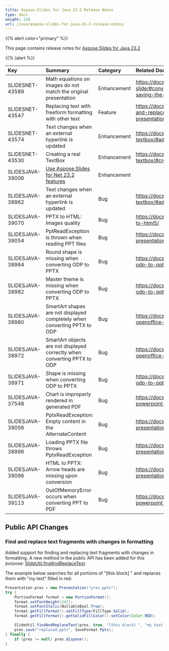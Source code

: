 ```yaml
---
title: Aspose.Slides for Java 23.2 Release Notes
type: docs
weight: 110
url: /java/aspose-slides-for-java-23-2-release-notes/
---
```


{{% alert color="primary" %}} 

This page contains release notes for [Aspose.Slides for Java 23.2](https://releases.aspose.com/java/repo/com/aspose/aspose-slides/23.2/)

{{% /alert %}} 

|**Key**|**Summary**|**Category**|**Related Documentation**|
| :- | :- | :- | :- |
|SLIDESNET-43589|Math equations on images do not match the original presentation|Enhancement|https://docs.aspose.com/slides/net/convert-slide/#converting-slides-to-bitmap-and-saving-the-images-in-png|
|SLIDESNET-43547|Replacing text with freeform formatting with other text|Feature|https://docs.aspose.com/slides/net/find-and-replace-text-without-losing-format-in-presentation/|
|SLIDESNET-43574|Text changes when an external hyperlink is updated|Enhancement|https://docs.aspose.com/slides/net/manage-textbox/#add-text-box-with-hyperlink|
|SLIDESNET-43530|Creating a real TextBox|Enhancement|https://docs.aspose.com/slides/net/manage-textbox/#create-text-box-on-slide|
|SLIDESJAVA-39006|[Use Aspose.Slides for Net 23.2 features](/slides/net/aspose-slides-for-net-23-2-release-notes/)|Enhancement||
|SLIDESJAVA-38962|Text changes when an external hyperlink is updated|Bug|https://docs.aspose.com/slides/java/manage-textbox/#add-text-box-with-hyperlink|
|SLIDESJAVA-39070|PPTX to HTML: Images quality|Bug|https://docs.aspose.com/slides/java/export-to-html5/|
|SLIDESJAVA-39054|PptReadException is thrown when reading PPT files|Bug|https://docs.aspose.com/slides/java/open-presentation/|
|SLIDESJAVA-38984|Round shape is missing when converting ODP to PPTX|Bug|https://docs.aspose.com/slides/java/convert-odp-to-pptx/|
|SLIDESJAVA-38982|Master theme is missing when converting ODP to PPTX|Bug|https://docs.aspose.com/slides/java/convert-odp-to-pptx/|
|SLIDESJAVA-38980|SmartArt shapes are not displayed completely when converting PPTX to ODP|Bug|https://docs.aspose.com/slides/java/convert-openoffice-odp/|
|SLIDESJAVA-38972|SmartArt objects are not displayed correctly when converting PPTX to ODP|Bug|https://docs.aspose.com/slides/javaconvert-openoffice-odp/|
|SLIDESJAVA-38971|Shape is missing when converting ODP to PPTX|Bug|https://docs.aspose.com/slides/java/convert-odp-to-pptx/|
|SLIDESJAVA-37548|Chart is improperly rendered in generated PDF|Bug|https://docs.aspose.com/slides/java/convert-powerpoint-to-pdf/|
|SLIDESJAVA-39056|PptxReadException: Empty content in the AlternateContent|Bug|https://docs.aspose.com/slides/java/open-presentation/|
|SLIDESJAVA-38996|Loading PPTX file throws PptxReadException|Bug|https://docs.aspose.com/slides/java/open-presentation/|
|SLIDESJAVA-39096|HTML to PPTX: Arrow heads are missing upon conversion|Bug|https://docs.aspose.com/slides/java/import-presentation/#import-powerpoint-from-html|
|SLIDESJAVA-39113|OutOfMemoryError occurs when converting PPT to PDF|Bug|https://docs.aspose.com/slides/java/convert-powerpoint-to-pdf/|


## Public API Changes ##

### Find and replace text fragments with changes in formatting ###

Added support for finding and replacing text fragments with changes in formatting. A new method in the public API has been added for this purpose: [SlideUtil.findAndReplaceText](https://reference.aspose.com/slides/java/com.aspose.slides/slideutil/#findAndReplaceText-com.aspose.slides.IPresentation-boolean-java.lang.String-java.lang.String-com.aspose.slides.PortionFormat-).

The example below searches for all portions of "[this block] " and replaces them with "my text" filled in red:

```java
Presentation pres = new Presentation("pres.pptx");
try {
    PortionFormat format = new PortionFormat();
    format.setFontHeight(24f);
    format.setFontItalic(NullableBool.True);
    format.getFillFormat().setFillType(FillType.Solid);
    format.getFillFormat().getSolidFillColor().setColor(Color.RED);

    SlideUtil.findAndReplaceText(pres, true, "[this block] ", "my text ", format);
    pres.save("replaced.pptx", SaveFormat.Pptx);
} finally {
    if (pres != null) pres.dispose();
}

```
